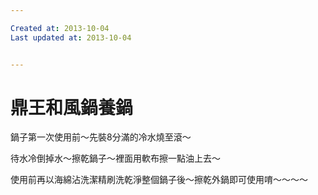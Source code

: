 ```yaml
---

Created at: 2013-10-04
Last updated at: 2013-10-04


---
```


# 鼎王和風鍋養鍋


鍋子第一次使用前～先裝8分滿的冷水燒至滾～

待水冷倒掉水～擦乾鍋子～裡面用軟布擦一點油上去～

使用前再以海綿沾洗潔精刷洗乾淨整個鍋子後～擦乾外鍋即可使用唷～～～～

